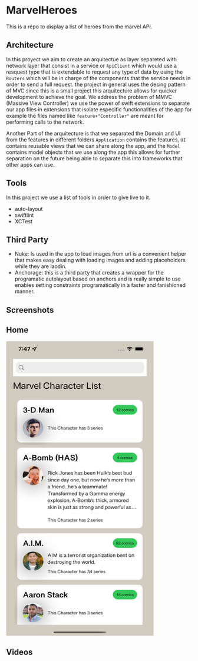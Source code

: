 # MarvelHeroes
This is a repo to display a list of heroes from the marvel API.

Architecture
-----------

In this proyect we aim to create an arquitectue as layer separeted with  network layer that consist in a service or `ApiClient` which would use a resquest type that is extendable to request any type of data by using the `Routers` which will be in charge of the components that the service needs in order to send a full request. the project in general uses the desing pattern of MVC since this is a small project this arquitecture allows for quicker development to achieve the goal. We address the problem of MMVC (Massive View Controller) we use the power of swift extensions to separate our app files in extensions that isolate especific functionalities of the app for example the files named like `feature+"Controller"` are meant for performing calls to the network. 

Another Part of the arquitecture is that we separated the Domain and UI from the features in different folders `Application` contains the features, `UI` contains reusable views that we can share along the app, and the `Model`  contains model objects that we use along the app this allows for further separation on the future being able to separate this into frameworks that other apps can use.

Tools
------------

In this project we use a list of tools in order to give live to it.

  - auto-layout
  - swiftlint
  - XCTest

Third Party
------------

  - Nuke: Is used in the app to load images from url is a convenient helper that makes easy dealing with loading images and adding placeholders while they are laodin.
  - Anchorage: this is a third party that creates a wrapper for the programatic autolayout based on anchors and is really simple to use enables setting constraints programatically in a faster and fanishioned manner.


Screenshots
------------
Home
--------
<img src="HeroesUniverse/Resources/Images/Home.png" width="400" height="800">

Videos
------------
